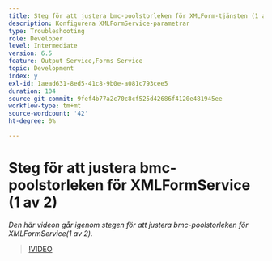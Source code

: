 ```yaml
---
title: Steg för att justera bmc-poolstorleken för XMLForm-tjänsten (1 av 2)
description: Konfigurera XMLFormService-parametrar
type: Troubleshooting
role: Developer
level: Intermediate
version: 6.5
feature: Output Service,Forms Service
topic: Development
index: y
exl-id: 1aead631-8ed5-41c8-9b0e-a081c793cee5
duration: 104
source-git-commit: 9fef4b77a2c70c8cf525d42686f4120e481945ee
workflow-type: tm+mt
source-wordcount: '42'
ht-degree: 0%

---
```



# Steg för att justera bmc-poolstorleken för XMLFormService (1 av 2)

*Den här videon går igenom stegen för att justera bmc-poolstorleken för XMLFormService(1 av 2).*

>[!VIDEO](https://video.tv.adobe.com/v/335552?quality=12&learn=on)
